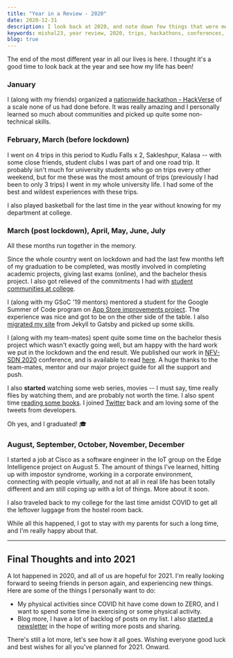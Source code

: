 ```yaml
---
title: "Year in a Review - 2020"
date: 2020-12-31
description: I look back at 2020, and note down few things that were memorable.
keywords: mishal23, year review, 2020, trips, hackathons, conferences, software engineer, cisco
blog: true
---
```


The end of the most different year in all our lives is here. I thought it's a good time to look back at the year and see how my life has been!

### January

I (along with my friends) organized a [nationwide hackathon - HackVerse](https://hackverse.nitk.ac.in) of a scale none of us had done before. It was really amazing and I personally learned so much about communities and picked up quite some non-technical skills.

### February, March (before lockdown)

I went on 4 trips in this period to Kudlu Falls x 2, Sakleshpur, Kalasa -- with some close friends, student clubs I was part of and one road trip. It probably isn't much for university students who go on trips every other weekend, but for me these was the most amount of trips (previously I had been to only 3 trips) I went in my whole university life. I had some of the best and wildest experiences with these trips.

I also played basketball for the last time in the year without knowing for my department at college.

### March (post lockdown), April, May, June, July

All these months run together in the memory.

Since the whole country went on lockdown and had the last few months left of my graduation to be completed, was mostly involved in completing academic projects, giving last exams (online), and the bachelor thesis project. I also got relieved of the commitments I had with [student communities at college](/college-life).

I (along with my GSoC '19 mentors) mentored a student for the Google Summer of Code program on [App Store improvements project](https://summerofcode.withgoogle.com/archive/2020/projects/4852224477364224/). The experience was nice and got to be on the other side of the table. I also [migrated my site](/migration-to-gatsby) from Jekyll to Gatsby and picked up some skills.

I (along with my team-mates) spent quite some time on the bachelor thesis project which wasn't exactly going well, but am happy with the hard work we put in the lockdown and the end result. We published our work in [NFV-SDN 2020](https://nfvsdn2020.ieee-nfvsdn.org/) conference, and is available to read [here](https://ieeexplore.ieee.org/document/9289896). A huge thanks to the team-mates, mentor and our major project guide for all the support and push.

I also **started** watching some web series, movies -- I must say, time really flies by watching them, and are probably not worth the time. I also spent time [reading some books](/my-reading-list). I joined [Twitter](https://twitter.com/1998Mishal) back and am loving some of the tweets from developers.

Oh yes, and I graduated! 🎓

### August, September, October, November, December

I started a job at Cisco as a software engineer in the IoT group on the Edge Intelligence project on August 5. The amount of things I've learned, hitting up with impostor syndrome, working in a corporate environment, connecting with people virtually, and not at all in real life has been totally different and am still coping up with a lot of things. More about it soon.

I also traveled back to my college for the last time amidst COVID to get all the leftover luggage from the hostel room back.

While all this happened, I got to stay with my parents for such a long time, and I'm really happy about that.

---

## Final Thoughts and into 2021

A lot happened in 2020, and all of us are hopeful for 2021. I'm really looking forward to seeing friends in person again, and experiencing new things. Here are some of the things I personally want to do:

- My physical activities since COVID hit have come down to ZERO, and I want to spend some time in exercising or some physical activity.
- Blog more, I have a lot of backlog of posts on my list. I also [started a newsletter](/newsletter) in the hope of writing more posts and sharing.

There's still a lot more, let's see how it all goes. Wishing everyone good luck and best wishes for all you've planned for 2021. Onward.
